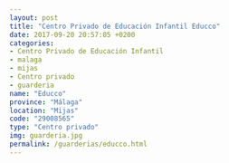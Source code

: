 ```yaml
---
layout: post
title: "Centro Privado de Educación Infantil Educco"
date: 2017-09-20 20:57:05 +0200
categories:
- Centro Privado de Educación Infantil
- malaga
- mijas
- Centro privado
- guarderia
name: "Educco"
province: "Málaga"
location: "Mijas"
code: "29008565"
type: "Centro privado"
img: guarderia.jpg
permalink: /guarderias/educco.html
---
```

